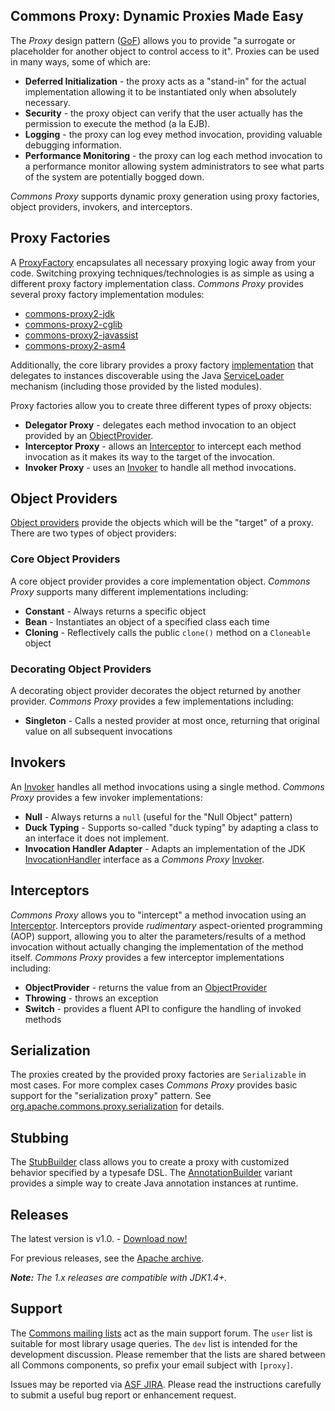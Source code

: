 <!--
Licensed to the Apache Software Foundation (ASF) under one
or more contributor license agreements.  See the NOTICE file
distributed with this work for additional information
regarding copyright ownership.  The ASF licenses this file
to you under the Apache License, Version 2.0 (the
"License"); you may not use this file except in compliance
with the License.  You may obtain a copy of the License at

  http://www.apache.org/licenses/LICENSE-2.0

Unless required by applicable law or agreed to in writing,
software distributed under the License is distributed on an
"AS IS" BASIS, WITHOUT WARRANTIES OR CONDITIONS OF ANY
KIND, either express or implied.  See the License for the
specific language governing permissions and limitations
under the License.
-->

## Commons Proxy: Dynamic Proxies Made Easy

  The *Proxy* design pattern ([GoF][]) allows you to provide
  "a surrogate or placeholder for another object to control access to it".
  Proxies can be used in many ways, some of which are:

  * **Deferred Initialization** -
     the proxy acts as a "stand-in" for the actual implementation allowing
     it to be instantiated only when absolutely necessary.
  * **Security** -
     the proxy object can verify that the user actually has the permission to
     execute the method (a la EJB).
  * **Logging** -
     the proxy can log evey method invocation, providing valuable debugging
     information.
  * **Performance Monitoring** -
     the proxy can log each method invocation to a performance monitor allowing
     system administrators to see what parts of the system are potentially
     bogged down.

  *Commons Proxy* supports dynamic proxy generation using proxy factories,
  object providers, invokers, and interceptors.

## Proxy Factories
  A [ProxyFactory][] encapsulates all necessary proxying logic away from your
  code. Switching proxying techniques/technologies is as simple as using a
  different proxy factory implementation class.
  *Commons Proxy* provides several proxy factory implementation modules:

  * [commons-proxy2-jdk][]
  * [commons-proxy2-cglib][]
  * [commons-proxy2-javassist][]
  * [commons-proxy2-asm4][]

  Additionally, the core library provides a proxy factory
  [implementation][defaultPF] that delegates to instances discoverable using
  the Java [ServiceLoader][] mechanism (including those provided by the listed
  modules).

  Proxy factories allow you to create three different types of proxy objects:

  * **Delegator Proxy** - delegates each method invocation to an object
     provided by an [ObjectProvider][].
  * **Interceptor Proxy** - allows an [Interceptor][] to intercept each
     method invocation as it makes its way to the target of the invocation.
  * **Invoker Proxy** - uses an [Invoker][] to handle all method invocations.

## Object Providers
  [Object providers][providers] provide the objects which will be the
  "target" of a proxy. There are two types of object providers:

### Core Object Providers
  A core object provider provides a core implementation object.
  *Commons Proxy* supports many different implementations including:

  * **Constant** - Always returns a specific object
  * **Bean** - Instantiates an object of a specified class each time
  * **Cloning** - Reflectively calls the public `clone()` method
                  on a `Cloneable` object

### Decorating Object Providers
  A decorating object provider decorates the object returned by another
  provider. *Commons Proxy* provides a few implementations including:

  * **Singleton** - Calls a nested provider at most once, returning that
                    original value on all subsequent invocations

## Invokers
  An [Invoker][] handles all method invocations using a single method.
  *Commons Proxy* provides a few invoker implementations:

  * **Null** - Always returns a `null` (useful for the "Null Object" pattern)
  * **Duck Typing** - Supports so-called "duck typing" by adapting a class to
                      an interface it does not implement.
  * **Invocation Handler Adapter** - Adapts an implementation of the JDK
[InvocationHandler][] interface as a *Commons Proxy* [Invoker][].

## Interceptors
  *Commons Proxy* allows you to "intercept" a method invocation using
  an [Interceptor][]. Interceptors provide *rudimentary* aspect-oriented
  programming (AOP) support, allowing you to alter the parameters/results
  of a method invocation without actually changing the implementation of
  the method itself. *Commons Proxy* provides a few interceptor
  implementations including:

  * **ObjectProvider** - returns the value from an [ObjectProvider][]
  * **Throwing** - throws an exception
  * **Switch** - provides a fluent API to configure the handling
                 of invoked methods

## Serialization
  The proxies created by the provided proxy factories are `Serializable` in
  most cases. For more complex cases *Commons Proxy* provides basic support
  for the "serialization proxy" pattern. See
  [org.apache.commons.proxy.serialization][serializationproxy] for details.

## Stubbing
  The [StubBuilder][] class allows you to create a proxy with customized
behavior specified by a typesafe DSL. The [AnnotationBuilder][] variant
provides a simple way to create Java annotation instances at runtime.

## Releases
  The latest version is v1.0. - [Download now!][download]

  For previous releases, see the [Apache archive][archive].

  _**Note:** The 1.x releases are compatible with JDK1.4+._

## Support
  The [Commons mailing lists][mailing-lists] act as the main support forum.
  The `user` list is suitable for most library usage queries.
  The `dev` list is intended for the development discussion.
  Please remember that the lists are shared between all Commons components,
  so prefix your email subject with `[proxy]`.

  Issues may be reported via [ASF JIRA][issue-tracking]. Please read the
  instructions carefully to submit a useful bug report or enhancement request.

[download]: http://commons.apache.org/downloads/download_proxy.cgi
[archive]: http://archive.apache.org/dist/commons/proxy/
[mailing-lists]: mail-lists.html
[issue-tracking]: issue-tracking.html

[commons-proxy2-jdk]: commons-proxy2-jdk/index.html
[commons-proxy2-cglib]: commons-proxy2-cglib/index.html
[commons-proxy2-javassist]: commons-proxy2-javassist/index.html
[commons-proxy2-asm4]: commons-proxy2-asm4/index.html
[ProxyFactory]: apidocs/org/apache/commons/proxy2/ProxyFactory.html
[ObjectProvider]: apidocs/org/apache/commons/proxy2/ObjectProvider.html
[Interceptor]: apidocs/org/apache/commons/proxy2/Interceptor.html
[Invoker]: apidocs/org/apache/commons/proxy2/Invoker.html
[defaultPF]: apidocs/org/apache/commons/proxy2/ProxyUtils.html#proxyFactory\(\)
[providers]: apidocs/index.html?org/apache/commons/proxy2/provider/package-summary.html
[StubBuilder]: apidocs/org/apache/commons/proxy2/stub/StubBuilder.html
[AnnotationBuilder]: apidocs/org/apache/commons/proxy2/stub/AnnotationBuilder.html
[serializationproxy]: apidocs/index.html?org/apache/commons/proxy2/serialization/package-summary.html

[ServiceLoader]: http://docs.oracle.com/javase/6/docs/api/java/util/ServiceLoader.html
[InvocationHandler]: http://docs.oracle.com/javase/6/docs/api/java/lang/reflect/InvocationHandler.html
[GoF]: http://www.amazon.com/exec/obidos/tg/detail/-/0201633612/qid=1125413337/sr=1-1/ref=sr_1_1/104-0714405-6441551?v=glance&amp;s=books
